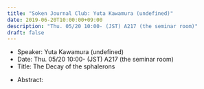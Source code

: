 ```yaml
---
title: "Soken Journal Club: Yuta Kawamura (undefined)"
date: 2019-06-20T10:00:00+09:00
description: "Thu. 05/20 10:00- (JST) A217 (the seminar room)"
draft: false
---
```


- Speaker:
Yuta Kawamura (undefined)
- Date:
Thu. 05/20 10:00- (JST) A217 (the seminar room)
- Title:
The Decay of the sphalerons

<!--more-->

- Abstract:

